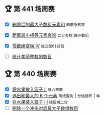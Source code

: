## 🏆 第 441 场周赛
- [x] [删除后的最大子数组元素和](https://leetcode.cn/contest/weekly-contest-441/problems/maximum-unique-subarray-sum-after-deletion) `脑筋急转弯`
- [x] [距离最小相等元素查询](https://leetcode.cn/contest/weekly-contest-441/problems/closest-equal-element-queries) `二分查找`|`循环数组`
- [x] [零数组变换 IV](https://leetcode.cn/contest/weekly-contest-441/problems/zero-array-transformation-iv) `独立型01背包`
- [ ] [统计美丽整数的数目](https://leetcode.cn/contest/weekly-contest-441/problems/count-beautiful-numbers) 



## 🏆 第 440 场周赛
- [x] [将水果放入篮子 II](https://leetcode.cn/contest/weekly-contest-440/problems/fruits-into-baskets-ii) `暴力枚举`
- [x] [选出和最大的 K 个元素](https://leetcode.cn/contest/weekly-contest-440/problems/choose-k-elements-with-maximum-sum) `离线查询` | `分组循环` | `堆`
- [x] [将水果装入篮子 III](https://leetcode.cn/contest/weekly-contest-440/problems/fruits-into-baskets-iii) `线段树二分`
- [ ] [删除一个冲突对后最大子数组数目](https://leetcode.cn/contest/weekly-contest-440/problems/maximize-subarrays-after-removing-one-conflicting-pair)
